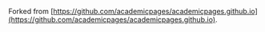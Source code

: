 Forked from [https://github.com/academicpages/academicpages.github.io](https://github.com/academicpages/academicpages.github.io).

